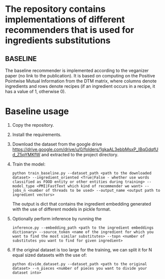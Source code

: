 # The repository contains implementations of different recommenders that is used for ingredients substitutions

## BASELINE

The baseline recommender is implemented according to the veganizer paper (no link to the publication). It is based on computing on the Positive Pointwise Mutual Information from the DTM matrix, where columns denote ingredients and rows denote recipes (if an ingredient occurs in a recipe, it has a value of 1, otherwise 0). 

# Baseline usage
1. Copy the repository.
2. Install the requirements.
3. Download the dataset from the google drive https://drive.google.com/drive/u/0/folders/1gkaAL3ebbMsxP_IBqGdqfUd_Z5pYMKfW and extracted to the project directory.
4. Train the model:

    ``python train_baseline.py --dataset_path <path to the downloaded dataset> --ingredient_oriented <True|False - whether use words classified as FOOD entity or other entities during training> --model_type <PMI|FastText which kind of recommender we want> --jobs_n <number of threads to be used> --output_name <output path to ingredient vectors>``

      The output is dict that contains the ingredient embedding generated with the use of different models in pickle format.  
5. Optionally perform inference by running the 

    ``inference.py --embedding_path <path to the ingredient embeddings dictionary> --source_token <name of the ingredient for which you want to find the most similar substitutes> --topn <number of substitutes you want to find for given ingredient>``

6. If the original dataset is too large for the training, we can split it for N equal sized datasets with the use of:

    ``python divide_dataset.py --dataset_path <path to the original dataset> --n_pieces <number of pieces you want to divide your dataset into>``
